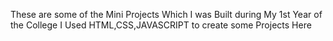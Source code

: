 These are some of the Mini Projects Which I was Built during My 1st Year of the College 
I Used HTML,CSS,JAVASCRIPT to create some Projects Here

